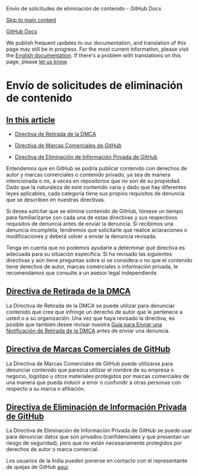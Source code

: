 Envío de solicitudes de eliminación de contenido - GitHub Docs

[Skip to main content](#main-content)

[](/es)[GitHub Docs](/es)

We publish frequent updates to our documentation, and translation of this page may still be in progress. For the most current information, please visit the [English documentation](/en). If there's a problem with translations on this page, please [let us know](https://github.com/contact?form[subject]=translation%20issue%20on%20docs.github.com&form[comments]=).

Envío de solicitudes de eliminación de contenido
==========

[In this article](/site-policy/content-removal-policies/submitting-content-removal-requests#in-this-article)
----------

* [Directiva de Retirada de la DMCA](#dmca-takedown-policy)

* [Directiva de Marcas Comerciales de GitHub](#github-trademark-policy)

* [Directiva de Eliminación de Información Privada de GitHub](#github-private-information-removal-policy)

Entendemos que en GitHub se podría publicar contenido con derechos de autor y marcas comerciales o contenido privado, ya sea de manera intencionada o no, a veces en repositorios que no son de su propiedad. Dado que la naturaleza de este contenido varía y dado que hay diferentes leyes aplicables, cada categoría tiene sus propios requisitos de denuncia que se describen en nuestras directivas.

Si desea solicitar que se elimine contenido de GitHub, tómese un tiempo para familiarizarse con cada una de estas directivas y sus respectivos requisitos de denuncia antes de enviar la denuncia. Si recibimos una denuncia incompleta, tendremos que solicitarle que realice aclaraciones o modificaciones y deberá volver a enviar la denuncia revisada.

Tenga en cuenta que no podemos ayudarle a determinar qué directiva es adecuada para su situación específica. Si ha revisado las siguientes directivas y aún tiene preguntas sobre si se considera o no que el contenido tiene derechos de autor, marcas comerciales o información privada, le recomendamos que consulte a un asesor legal independiente.

[](#dmca-takedown-policy)[Directiva de Retirada de la DMCA](/es/articles/dmca-takedown-policy)
----------

La Directiva de Retirada de la DMCA se puede utilizar para denunciar contenido que cree que infringe un derecho de autor que le pertenece a usted o a su organización. Una vez que haya revisado la directiva, es posible que también desee revisar nuestra [Guía para Enviar una Notificación de Retirada de la DMCA](/es/articles/guide-to-submitting-a-dmca-takedown-notice) antes de enviar una denuncia.

[](#github-trademark-policy)[Directiva de Marcas Comerciales de GitHub](/es/articles/github-trademark-policy)
----------

La Directiva de Marcas Comerciales de GitHub puede utilizarse para denunciar contenido que parezca utilizar el nombre de su empresa o negocio, logotipo u otros materiales protegidos por marcas comerciales de una manera que pueda inducir a error o confundir a otras personas con respecto a su marca o afiliación.

[](#github-private-information-removal-policy)[Directiva de Eliminación de Información Privada de GitHub](/es/github/site-policy/github-private-information-removal-policy)
----------

La Directiva de Eliminación de Información Privada de GitHub se puede usar para denunciar datos que son privados (confidenciales y que presentan un riesgo de seguridad), pero que no están necesariamente protegidos por derechos de autor o marca comercial.

Los usuarios de la India pueden ponerse en contacto con el representante de quejas de GitHub [aquí](https://support.github.com/contact/india-grievance-officer).

